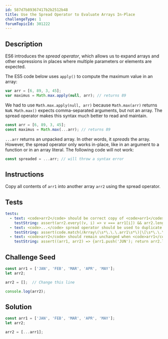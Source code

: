 ```yaml
---
id: 587d7b89367417b2b2512b48
title: Use the Spread Operator to Evaluate Arrays In-Place
challengeType: 1
forumTopicId: 301222
---
```


## Description

<section id='description'>

ES6 introduces the <dfn>spread operator</dfn>, which allows us to expand arrays and other expressions in places where multiple parameters or elements are expected.

The ES5 code below uses `apply()` to compute the maximum value in an array:

```js
var arr = [6, 89, 3, 45];
var maximus = Math.max.apply(null, arr); // returns 89
```

We had to use `Math.max.apply(null, arr)` because `Math.max(arr)` returns `NaN`. `Math.max()` expects comma-separated arguments, but not an array. The spread operator makes this syntax much better to read and maintain.

```js
const arr = [6, 89, 3, 45];
const maximus = Math.max(...arr); // returns 89
```

`...arr` returns an unpacked array. In other words, it *spreads* the array. However, the spread operator only works in-place, like in an argument to a function or in an array literal. The following code will not work:

```js
const spreaded = ...arr; // will throw a syntax error
```

</section>

## Instructions

<section id='instructions'>

Copy all contents of `arr1` into another array `arr2` using the spread operator.

</section>

## Tests

<section id='tests'>

```yml
tests:
  - text: <code>arr2</code> should be correct copy of <code>arr1</code>.
    testString: assert(arr2.every((v, i) => v === arr1[i]) && arr2.length);
  - text: <code>...</code> spread operator should be used to duplicate <code>arr1</code>.
    testString: assert(code.match(/Array\(\s*\.\.\.arr1\s*\)|\[\s*\.\.\.arr1\s*\]/));
  - text: <code>arr2</code> should remain unchanged when <code>arr1</code> is changed.
    testString: assert((arr1, arr2) => {arr1.push('JUN'); return arr2.length < arr1.length});

```

</section>

## Challenge Seed

<section id='challengeSeed'>

<div id='js-seed'>

```js
const arr1 = ['JAN', 'FEB', 'MAR', 'APR', 'MAY'];
let arr2;

arr2 = [];  // Change this line

console.log(arr2);
```

</div>

</section>

## Solution

<section id='solution'>

```js
const arr1 = ['JAN', 'FEB', 'MAR', 'APR', 'MAY'];
let arr2;

arr2 = [...arr1];
```

</section>
